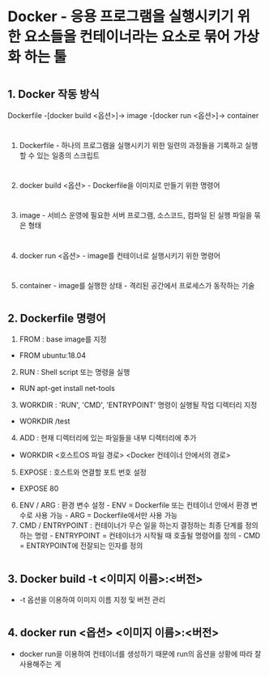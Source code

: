 # Docker - 응용 프로그램을 실행시키기 위한 요소들을 컨테이너라는 요소로 묶어 가상화 하는 툴
#
#
## 1. Docker 작동 방식
  Dockerfile -[docker build <옵션>]-> image -[docker run <옵션>]-> container
#  
  1) Dockerfile
    - 하나의 프로그램을 실행시키기 위한 일련의 과정들을 기록하고 실행 할 수 있는 일종의 스크립트
#    
  2) docker build <옵션>
    - Dockerfile을 이미지로 만들기 위한 명령어
#   
  3) image
    - 서비스 운영에 필요한 서버 프로그램, 소스코드, 컴파일 된 실행 파일을 묶은 형태
#  
  4) docker run <옵션>
    - image를 컨테이너로 실행시키기 위한 명령어
#    
  5) container
    - image를 실행한 상태
    - 격리된 공간에서 프로세스가 동작하는 기술
#    
## 2. Dockerfile 명령어
  1) FROM : base image를 지정
   *  FROM ubuntu:18.04
  2) RUN : Shell script 또는 명령을 실행
   *  RUN apt-get install net-tools
  3) WORKDIR : 'RUN', 'CMD', 'ENTRYPOINT' 명령이 실행될 작업 디렉터리 지정
   *  WORKDIR /test
  4) ADD : 현재 디렉터리에 있는 파일들을 내부 디렉터리에 추가
   *  WORKDIR <호스트OS 파일 경로> <Docker 컨테이너 안에서의 경로>
  5) EXPOSE : 호스트와 연결할 포트 번호 설정
   *  EXPOSE 80
  6) ENV / ARG : 환경 변수 설정
    - ENV = Dockerfile 또는 컨테이너 안에서 환경 변수로 사용 가능
    - ARG = Dockerfile에서만 사용 가능
  7) CMD / ENTRYPOINT : 컨테이너가 무슨 일을 하는지 결정하는 최종 단계를 정의하는 명령
    - ENTRYPOINT = 컨테이너가 시작될 때 호출될 명령어를 정의
    - CMD = ENTRYPOINT에 전잘되는 인자를 정의
 #
 ## 3. Docker build -t <이미지 이름>:<버전>
  - -t 옵션을 이용하여 이미지 이름 지정 및 버전 관리
 #
 ## 4. docker run <옵션> <이미지 이름>:<버전>
  - docker run을 이용하여 컨테이너를 생성하기 때문에 run의 옵션을 상황에 따라 잘 사용해주는 게 
